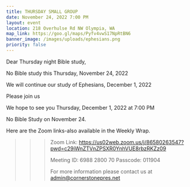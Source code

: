 ```yaml
---
title: THURSDAY SMALL GROUP
date: November 24, 2022 7:00 PM
layout: event
location: 218 Overhulse Rd NW Olympia, WA
map_link: https://goo.gl/maps/Pyfv4vwS17NpRtBN6
banner_image: /images/uploads/ephesians.png
priority: false
---
```

Dear Thursday night Bible study,

<!--StartFragment-->

<!--StartFragment-->

N﻿o Bible study this Thursday, November 24, 2022

We will continue our study of Ephesians, December 1, 2022

<!--EndFragment-->

Please join us

<!--EndFragment-->We hope to see you Thursday, December 1, 2022 at 7:00 PM

No Bible Study on November 24.

Here are the Zoom links-also available in the Weekly Wrap.

<!--\\\\\\\\\\\\\\\\\\\\\\\\\\\\\\\\\\\\\\\\\\\\\[if !supportLineBreakNewLine]-->

<!--\\\\\\\\\\\\\\\\\\\\\\\\\\\\\\\\\\\\\\\\\\\\\[endif]-->

<!--EndFragment-->

> > > Zoom Link: <https://us02web.zoom.us/j/86580263547?pwd=c29iWnZTVnZPSXR0YnhVUE8rbzRKZz09>
> > >
> > > Meeting ID: 6988 2800 70
> > > Passcode: 011904
> > >
> > > For more information please contact us at admin@cornerstonepres.net